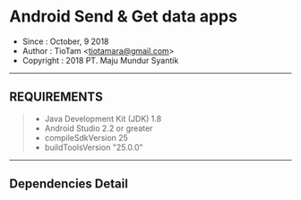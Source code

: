 Android Send & Get data apps
========================

* Since : October, 9 2018
* Author : TioTam <<tiotamara@gmail.com>>
* Copyright : 2018 PT. Maju Mundur Syantik

----------


REQUIREMENTS
-----------------------
> - Java Development Kit (JDK) 1.8
> - Android Studio 2.2 or greater
> - compileSdkVersion 25
> - buildToolsVersion "25.0.0"

----------


Dependencies Detail
---------------------
<!-- 1. Android Support (support-v4:25.3.1, appcompat-v7:25.3.1, design:25.3.1, recyclerview-v7:25.3.1, cardview-v7:25.3.1, multidex:1.0.1)
2. [Retrofit] (http://square.github.io/retrofit/) -->